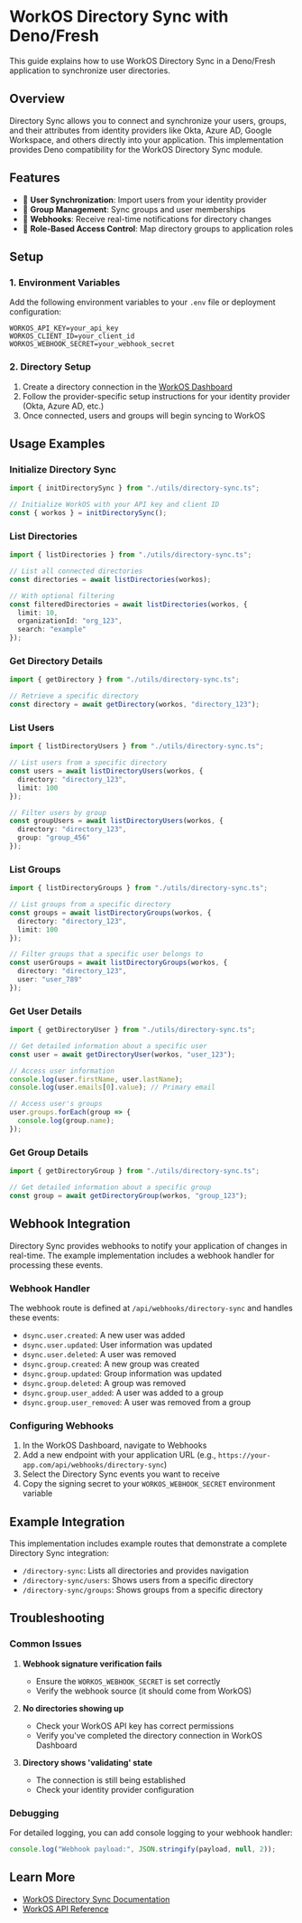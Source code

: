 # WorkOS Directory Sync with Deno/Fresh

This guide explains how to use WorkOS Directory Sync in a Deno/Fresh application to synchronize user directories.

## Overview

Directory Sync allows you to connect and synchronize your users, groups, and their attributes from identity providers like Okta, Azure AD, Google Workspace, and others directly into your application. This implementation provides Deno compatibility for the WorkOS Directory Sync module.

## Features

- 🔄 **User Synchronization**: Import users from your identity provider
- 👥 **Group Management**: Sync groups and user memberships
- 🔔 **Webhooks**: Receive real-time notifications for directory changes
- 🔐 **Role-Based Access Control**: Map directory groups to application roles

## Setup

### 1. Environment Variables

Add the following environment variables to your `.env` file or deployment configuration:

```
WORKOS_API_KEY=your_api_key
WORKOS_CLIENT_ID=your_client_id
WORKOS_WEBHOOK_SECRET=your_webhook_secret
```

### 2. Directory Setup

1. Create a directory connection in the [WorkOS Dashboard](https://dashboard.workos.com/directories)
2. Follow the provider-specific setup instructions for your identity provider (Okta, Azure AD, etc.)
3. Once connected, users and groups will begin syncing to WorkOS

## Usage Examples

### Initialize Directory Sync

```typescript
import { initDirectorySync } from "./utils/directory-sync.ts";

// Initialize WorkOS with your API key and client ID
const { workos } = initDirectorySync();
```

### List Directories

```typescript
import { listDirectories } from "./utils/directory-sync.ts";

// List all connected directories
const directories = await listDirectories(workos);

// With optional filtering
const filteredDirectories = await listDirectories(workos, {
  limit: 10,
  organizationId: "org_123",
  search: "example"
});
```

### Get Directory Details

```typescript
import { getDirectory } from "./utils/directory-sync.ts";

// Retrieve a specific directory
const directory = await getDirectory(workos, "directory_123");
```

### List Users

```typescript
import { listDirectoryUsers } from "./utils/directory-sync.ts";

// List users from a specific directory
const users = await listDirectoryUsers(workos, {
  directory: "directory_123",
  limit: 100
});

// Filter users by group
const groupUsers = await listDirectoryUsers(workos, {
  directory: "directory_123",
  group: "group_456"
});
```

### List Groups

```typescript
import { listDirectoryGroups } from "./utils/directory-sync.ts";

// List groups from a specific directory
const groups = await listDirectoryGroups(workos, {
  directory: "directory_123",
  limit: 100
});

// Filter groups that a specific user belongs to
const userGroups = await listDirectoryGroups(workos, {
  directory: "directory_123",
  user: "user_789"
});
```

### Get User Details

```typescript
import { getDirectoryUser } from "./utils/directory-sync.ts";

// Get detailed information about a specific user
const user = await getDirectoryUser(workos, "user_123");

// Access user information
console.log(user.firstName, user.lastName);
console.log(user.emails[0].value); // Primary email

// Access user's groups
user.groups.forEach(group => {
  console.log(group.name);
});
```

### Get Group Details

```typescript
import { getDirectoryGroup } from "./utils/directory-sync.ts";

// Get detailed information about a specific group
const group = await getDirectoryGroup(workos, "group_123");
```

## Webhook Integration

Directory Sync provides webhooks to notify your application of changes in real-time. The example implementation includes a webhook handler for processing these events.

### Webhook Handler

The webhook route is defined at `/api/webhooks/directory-sync` and handles these events:

- `dsync.user.created`: A new user was added
- `dsync.user.updated`: User information was updated
- `dsync.user.deleted`: A user was removed
- `dsync.group.created`: A new group was created
- `dsync.group.updated`: Group information was updated
- `dsync.group.deleted`: A group was removed
- `dsync.group.user_added`: A user was added to a group
- `dsync.group.user_removed`: A user was removed from a group

### Configuring Webhooks

1. In the WorkOS Dashboard, navigate to Webhooks
2. Add a new endpoint with your application URL (e.g., `https://your-app.com/api/webhooks/directory-sync`)
3. Select the Directory Sync events you want to receive
4. Copy the signing secret to your `WORKOS_WEBHOOK_SECRET` environment variable

## Example Integration

This implementation includes example routes that demonstrate a complete Directory Sync integration:

- `/directory-sync`: Lists all directories and provides navigation
- `/directory-sync/users`: Shows users from a specific directory
- `/directory-sync/groups`: Shows groups from a specific directory

## Troubleshooting

### Common Issues

1. **Webhook signature verification fails**
   - Ensure the `WORKOS_WEBHOOK_SECRET` is set correctly
   - Verify the webhook source (it should come from WorkOS)

2. **No directories showing up**
   - Check your WorkOS API key has correct permissions
   - Verify you've completed the directory connection in WorkOS Dashboard

3. **Directory shows 'validating' state**
   - The connection is still being established
   - Check your identity provider configuration

### Debugging

For detailed logging, you can add console logging to your webhook handler:

```typescript
console.log("Webhook payload:", JSON.stringify(payload, null, 2));
```

## Learn More

- [WorkOS Directory Sync Documentation](https://workos.com/docs/directory-sync)
- [WorkOS API Reference](https://workos.com/docs/reference)
